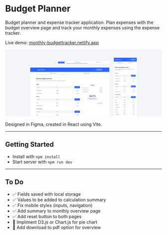# Budget Planner

Budget planner and expense tracker application. Plan expenses with the budget overview page and track your monthly expenses using the expense tracker.

Live demo: [monthly-budgettracker.netlify.app](https://monthly-budgettracker.netlify.app/)

![Concept design of budget planner app](https://github.com/aliciaboyd/budget-planner/blob/main/preview.png?raw=true)

Designed in Figma, created in React using Vite.

---

## Getting Started

- Install with `npm install`
- Start server with `npm run dev`

---

## To Do

- ✅ Fields saved with local storage
- ✅ Values to be added to calculation summary
- ✅ Fix mobile styles (inputs, navigation)
- ✅ Add summary to monthly overview page
- ✅ Add reset button to both pages
- 🔲 Impliment D3.js or Chart.js for pie chart
- 🔲 Add download to pdf option for overview
